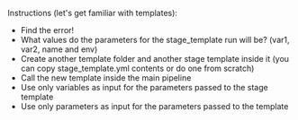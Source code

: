 Instructions (let's get familiar with templates):

* Find the error!
* What values do the parameters for the stage_template run will be? (var1, var2, name and env)
* Create another template folder and another stage template inside it (you can copy stage_template.yml contents or do one from scratch)
* Call the new template inside the main pipeline
* Use only variables as input for the parameters passed to the stage template
* Use only parameters as input for the parameters passed to the template